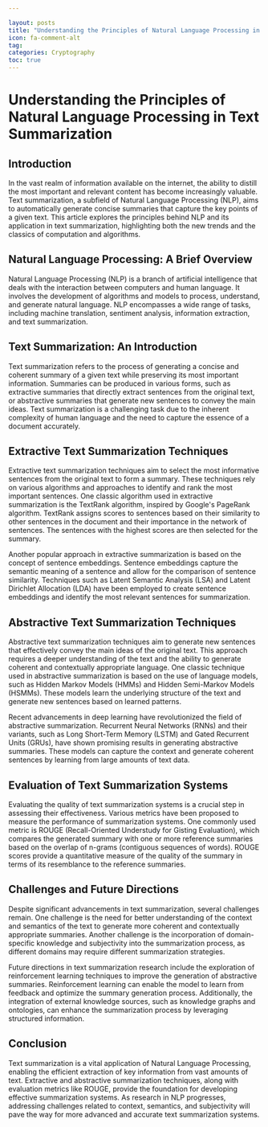 ```yaml
---

layout: posts
title: "Understanding the Principles of Natural Language Processing in Text Summarization"
icon: fa-comment-alt
tag:      
categories: Cryptography
toc: true
---
```




# Understanding the Principles of Natural Language Processing in Text Summarization

## Introduction

In the vast realm of information available on the internet, the ability to distill the most important and relevant content has become increasingly valuable. Text summarization, a subfield of Natural Language Processing (NLP), aims to automatically generate concise summaries that capture the key points of a given text. This article explores the principles behind NLP and its application in text summarization, highlighting both the new trends and the classics of computation and algorithms.

## Natural Language Processing: A Brief Overview

Natural Language Processing (NLP) is a branch of artificial intelligence that deals with the interaction between computers and human language. It involves the development of algorithms and models to process, understand, and generate natural language. NLP encompasses a wide range of tasks, including machine translation, sentiment analysis, information extraction, and text summarization.

## Text Summarization: An Introduction

Text summarization refers to the process of generating a concise and coherent summary of a given text while preserving its most important information. Summaries can be produced in various forms, such as extractive summaries that directly extract sentences from the original text, or abstractive summaries that generate new sentences to convey the main ideas. Text summarization is a challenging task due to the inherent complexity of human language and the need to capture the essence of a document accurately.

## Extractive Text Summarization Techniques

Extractive text summarization techniques aim to select the most informative sentences from the original text to form a summary. These techniques rely on various algorithms and approaches to identify and rank the most important sentences. One classic algorithm used in extractive summarization is the TextRank algorithm, inspired by Google's PageRank algorithm. TextRank assigns scores to sentences based on their similarity to other sentences in the document and their importance in the network of sentences. The sentences with the highest scores are then selected for the summary.

Another popular approach in extractive summarization is based on the concept of sentence embeddings. Sentence embeddings capture the semantic meaning of a sentence and allow for the comparison of sentence similarity. Techniques such as Latent Semantic Analysis (LSA) and Latent Dirichlet Allocation (LDA) have been employed to create sentence embeddings and identify the most relevant sentences for summarization.

## Abstractive Text Summarization Techniques

Abstractive text summarization techniques aim to generate new sentences that effectively convey the main ideas of the original text. This approach requires a deeper understanding of the text and the ability to generate coherent and contextually appropriate language. One classic technique used in abstractive summarization is based on the use of language models, such as Hidden Markov Models (HMMs) and Hidden Semi-Markov Models (HSMMs). These models learn the underlying structure of the text and generate new sentences based on learned patterns.

Recent advancements in deep learning have revolutionized the field of abstractive summarization. Recurrent Neural Networks (RNNs) and their variants, such as Long Short-Term Memory (LSTM) and Gated Recurrent Units (GRUs), have shown promising results in generating abstractive summaries. These models can capture the context and generate coherent sentences by learning from large amounts of text data.

## Evaluation of Text Summarization Systems

Evaluating the quality of text summarization systems is a crucial step in assessing their effectiveness. Various metrics have been proposed to measure the performance of summarization systems. One commonly used metric is ROUGE (Recall-Oriented Understudy for Gisting Evaluation), which compares the generated summary with one or more reference summaries based on the overlap of n-grams (contiguous sequences of words). ROUGE scores provide a quantitative measure of the quality of the summary in terms of its resemblance to the reference summaries.

## Challenges and Future Directions

Despite significant advancements in text summarization, several challenges remain. One challenge is the need for better understanding of the context and semantics of the text to generate more coherent and contextually appropriate summaries. Another challenge is the incorporation of domain-specific knowledge and subjectivity into the summarization process, as different domains may require different summarization strategies.

Future directions in text summarization research include the exploration of reinforcement learning techniques to improve the generation of abstractive summaries. Reinforcement learning can enable the model to learn from feedback and optimize the summary generation process. Additionally, the integration of external knowledge sources, such as knowledge graphs and ontologies, can enhance the summarization process by leveraging structured information.

## Conclusion

Text summarization is a vital application of Natural Language Processing, enabling the efficient extraction of key information from vast amounts of text. Extractive and abstractive summarization techniques, along with evaluation metrics like ROUGE, provide the foundation for developing effective summarization systems. As research in NLP progresses, addressing challenges related to context, semantics, and subjectivity will pave the way for more advanced and accurate text summarization systems.